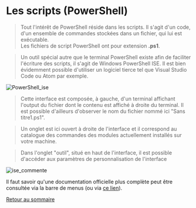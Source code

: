 # Les scripts (PowerShell)

>Tout l'intérêt de PowerShell réside dans les scripts. Il s'agit d'un code, d'un ensemble de commandes stockées dans un fichier, qui lui est exécutable.  
Les fichiers de script PowerShell ont pour extension **.ps1**.  

>Un outil spécial autre que le terminal PowerShell existe afin de faciliter l'écriture des scripts, il s'agit de Windows PowerShell ISE. Il est bien évidemment possible d'utiliser un logiciel tierce tel que Visual Studio Code ou Atom par exemple. 

![PowerShell_ise](./pictures/powershell_ide.PNG "PowerShell ISE")

>Cette interface est composée, à gauche, d'un terminal affichant l'output du fichier dont le contenu est affiché à droite du terminal. Il est possible d'ailleurs d'observer le nom du fichier nommé ici "Sans titre1.ps1".  

>Un onglet est ici ouvert à droite de l'interface et il correspond au catalogue des commandes des modules actuellement installés sur votre machine.

>Dans l'onglet "outil", situé en haut de l'interface, il est possible d'accéder aux paramètres de personnalisation de l'interface

![ise_commente](./pictures/ise_commente.PNG)

Il faut savoir qu'une documentation officielle plus complète peut être consultée via la barre de menus (ou via [ce lien](https://docs.microsoft.com/fr-fr/powershell/scripting/windows-powershell/ise/exploring-the-windows-powershell-ise?view=powershell-7.1
)).

[Retour au sommaire](https://github.com/NatSch45/linux/blob/master/Powershell/README.md)